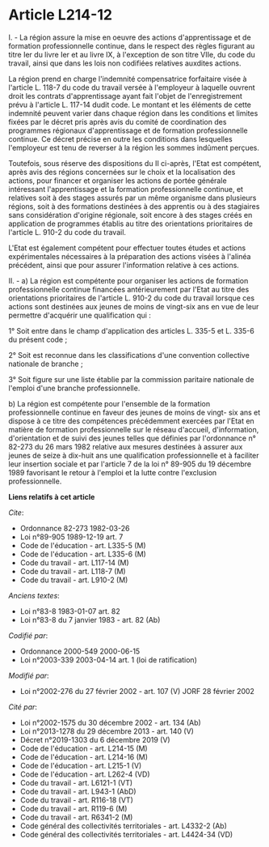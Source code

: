 # Article L214-12

I. - La région assure la mise en oeuvre des actions d'apprentissage et de formation professionnelle continue, dans le respect
des règles figurant au titre Ier du livre Ier et au livre IX, à l'exception de son titre VIIe, du code du travail, ainsi que
dans les lois non codifiées relatives auxdites actions.

La région prend en charge l'indemnité compensatrice forfaitaire visée à l'article L. 118-7 du code du travail versée à
l'employeur à laquelle ouvrent droit les contrats d'apprentissage ayant fait l'objet de l'enregistrement prévu à l'article L.
117-14 dudit code. Le montant et les éléments de cette indemnité peuvent varier dans chaque région dans les conditions et
limites fixées par le décret pris après avis du comité de coordination des programmes régionaux d'apprentissage et de
formation professionnelle continue. Ce décret précise en outre les conditions dans lesquelles l'employeur est tenu de
reverser à la région les sommes indûment perçues.

Toutefois, sous réserve des dispositions du II ci-après, l'Etat est compétent, après avis des régions concernées sur le choix
et la localisation des actions, pour financer et organiser les actions de portée générale intéressant l'apprentissage et la
formation professionnelle continue, et relatives soit à des stages assurés par un même organisme dans plusieurs régions, soit
à des formations destinées à des apprentis ou à des stagiaires sans considération d'origine régionale, soit encore à des
stages créés en application de programmes établis au titre des orientations prioritaires de l'article L. 910-2 du code du
travail.

L'Etat est également compétent pour effectuer toutes études et actions expérimentales nécessaires à la préparation des
actions visées à l'alinéa précédent, ainsi que pour assurer l'information relative à ces actions.

II. - a) La région est compétente pour organiser les actions de formation professionnelle continue financées antérieurement
par l'Etat au titre des orientations prioritaires de l'article L. 910-2 du code du travail lorsque ces actions sont destinées
aux jeunes de moins de vingt-six ans en vue de leur permettre d'acquérir une qualification qui :

1° Soit entre dans le champ d'application des articles L. 335-5 et L. 335-6 du présent code ;

2° Soit est reconnue dans les classifications d'une convention collective nationale de branche ;

3° Soit figure sur une liste établie par la commission paritaire nationale de l'emploi d'une branche professionnelle.

b) La région est compétente pour l'ensemble de la formation professionnelle continue en faveur des jeunes de moins de vingt-
six ans et dispose à ce titre des compétences précédemment exercées par l'Etat en matière de formation professionnelle sur le
réseau d'accueil, d'information, d'orientation et de suivi des jeunes telles que définies par l'ordonnance n° 82-273 du 26
mars 1982 relative aux mesures destinées à assurer aux jeunes de seize à dix-huit ans une qualification professionnelle et à
faciliter leur insertion sociale et par l'article 7 de la loi n° 89-905 du 19 décembre 1989 favorisant le retour à l'emploi
et la lutte contre l'exclusion professionnelle.

**Liens relatifs à cet article**

_Cite_:

  - Ordonnance 82-273 1982-03-26
  - Loi n°89-905 1989-12-19 art. 7
  - Code de l'éducation - art. L335-5 (M)
  - Code de l'éducation - art. L335-6 (M)
  - Code du travail - art. L117-14 (M)
  - Code du travail - art. L118-7 (M)
  - Code du travail - art. L910-2 (M)

_Anciens textes_:

  - Loi n°83-8 1983-01-07 art. 82
  - Loi n°83-8 du 7 janvier 1983 - art. 82 (Ab)

_Codifié par_:

  - Ordonnance 2000-549 2000-06-15
  - Loi n°2003-339 2003-04-14 art. 1 (loi de ratification)

_Modifié par_:

  - Loi n°2002-276 du 27 février 2002 - art. 107 (V) JORF 28 février 2002

_Cité par_:

  - Loi n°2002-1575 du 30 décembre 2002 - art. 134 (Ab)
  - Loi n°2013-1278 du 29 décembre 2013 - art. 140 (V)
  - Décret n°2019-1303 du 6 décembre 2019 (V)
  - Code de l'éducation - art. L214-15 (M)
  - Code de l'éducation - art. L214-16 (M)
  - Code de l'éducation - art. L215-1 (V)
  - Code de l'éducation - art. L262-4 (VD)
  - Code du travail - art. L6121-1 (VT)
  - Code du travail - art. L943-1 (AbD)
  - Code du travail - art. R116-18 (VT)
  - Code du travail - art. R119-6 (M)
  - Code du travail - art. R6341-2 (M)
  - Code général des collectivités territoriales - art. L4332-2 (Ab)
  - Code général des collectivités territoriales - art. L4424-34 (VD)
